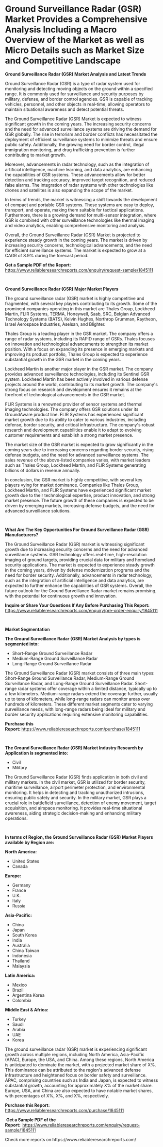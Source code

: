 <p><h1>Ground Surveillance Radar (GSR) Market Provides a Comprehensive Analysis Including a Macro Overview of the Market as well as Micro Details such as Market Size and Competitive Landscape</h1></p><p><strong>Ground Surveillance Radar (GSR) Market Analysis and Latest Trends</strong></p>
<p><p>Ground Surveillance Radar (GSR) is a type of radar system used for monitoring and detecting moving objects on the ground within a specified range. It is commonly used for surveillance and security purposes by military, defense, and border control agencies. GSR is capable of tracking vehicles, personnel, and other objects in real-time, allowing operators to maintain situational awareness and detect potential threats.</p><p>The Ground Surveillance Radar (GSR) Market is expected to witness significant growth in the coming years. The increasing security concerns and the need for advanced surveillance systems are driving the demand for GSR globally. The rise in terrorism and border conflicts has necessitated the deployment of efficient surveillance systems to minimize threats and ensure public safety. Additionally, the growing need for border control, illegal immigration monitoring, and drug trafficking prevention is further contributing to market growth.</p><p>Moreover, advancements in radar technology, such as the integration of artificial intelligence, machine learning, and data analytics, are enhancing the capabilities of GSR systems. These advancements allow for better detection and tracking accuracy, improved target recognition, and reduced false alarms. The integration of radar systems with other technologies like drones and satellites is also expanding the scope of the market.</p><p>In terms of trends, the market is witnessing a shift towards the development of compact and portable GSR systems. These systems are easy to deploy, transport, and operate, making them suitable for tactical applications. Furthermore, there is a growing demand for multi-sensor integration, where GSR is combined with other surveillance technologies like thermal imaging and video analytics, enabling comprehensive monitoring and analysis.</p><p>Overall, the Ground Surveillance Radar (GSR) Market is projected to experience steady growth in the coming years. The market is driven by increasing security concerns, technological advancements, and the need for efficient surveillance systems. The market is expected to grow at a CAGR of 8.9% during the forecast period.</p></p>
<p><strong>Get a Sample PDF of the Report:&nbsp;</strong> <a href="https://www.reliableresearchreports.com/enquiry/request-sample/1845111">https://www.reliableresearchreports.com/enquiry/request-sample/1845111</a></p>
<p>&nbsp;</p>
<p><strong>Ground Surveillance Radar (GSR) Major Market Players</strong></p>
<p><p>The ground surveillance radar (GSR) market is highly competitive and fragmented, with several key players contributing to its growth. Some of the prominent companies operating in this market are Thales Group, Lockheed Martin, FLIR Systems, TERMA, Honeywell, Saab, SRC, Belgian Advanced Technology Systems (BATS), Kelvin Hughes, Northrop Grumman, Raytheon, Israel Aerospace Industries, Aselsan, and Blighter.</p><p>Thales Group is a leading player in the GSR market. The company offers a range of radar systems, including its RAPID range of GSRs. Thales focuses on innovation and technological advancements to strengthen its market position. With a focus on expanding its presence in emerging markets and improving its product portfolio, Thales Group is expected to experience substantial growth in the GSR market in the coming years.</p><p>Lockheed Martin is another major player in the GSR market. The company provides advanced surveillance technologies, including its Sentinel GSR system. Lockheed Martin has been actively involved in various defense projects around the world, contributing to its market growth. The company's strong focus on research and development ensures it remains at the forefront of technological advancements in the GSR market.</p><p>FLIR Systems is a renowned provider of sensor systems and thermal imaging technologies. The company offers GSR solutions under its GroundAware product line. FLIR Systems has experienced significant market growth due to its ability to cater to various industries, including defense, border security, and critical infrastructure. The company's robust research and development capabilities enable it to adapt to evolving customer requirements and establish a strong market presence.</p><p>The market size of the GSR market is expected to grow significantly in the coming years due to increasing concerns regarding border security, rising defense budgets, and the need for advanced surveillance systems. The sales revenue of the above-listed companies varies, with market leaders such as Thales Group, Lockheed Martin, and FLIR Systems generating billions of dollars in revenue annually.</p><p>In conclusion, the GSR market is highly competitive, with several key players vying for market dominance. Companies like Thales Group, Lockheed Martin, and FLIR Systems have experienced significant market growth due to their technological expertise, product innovation, and strong market presence. The future growth of these companies is expected to be driven by emerging markets, increasing defense budgets, and the need for advanced surveillance solutions.</p></p>
<p>&nbsp;</p>
<p><strong>What Are The Key Opportunities For Ground Surveillance Radar (GSR) Manufacturers?</strong></p>
<p><p>The Ground Surveillance Radar (GSR) market is witnessing significant growth due to increasing security concerns and the need for advanced surveillance systems. GSR technology offers real-time, high-resolution imaging of ground targets, providing crucial data for military and homeland security applications. The market is expected to experience steady growth in the coming years, driven by defense modernization programs and the need for border security. Additionally, advancements in radar technology, such as the integration of artificial intelligence and data analytics, are expected to further enhance the capabilities of GSR systems. Overall, the future outlook for the Ground Surveillance Radar market remains promising, with the potential for continuous growth and innovation.</p></p>
<p><strong>Inquire or Share Your Questions If Any Before Purchasing This Report:</strong> <a href="https://www.reliableresearchreports.com/enquiry/pre-order-enquiry/1845111">https://www.reliableresearchreports.com/enquiry/pre-order-enquiry/1845111</a></p>
<p>&nbsp;</p>
<p><strong>Market Segmentation</strong></p>
<p><strong>The Ground Surveillance Radar (GSR) Market Analysis by types is segmented into:</strong></p>
<p><ul><li>Short-Range Ground Surveillance Radar</li><li>Medium-Range Ground Surveillance Radar</li><li>Long-Range Ground Surveillance Radar</li></ul></p>
<p><p>The Ground Surveillance Radar (GSR) market consists of three main types: Short-Range Ground Surveillance Radar, Medium-Range Ground Surveillance Radar, and Long-Range Ground Surveillance Radar. Short-range radar systems offer coverage within a limited distance, typically up to a few kilometers. Medium-range radars extend the coverage further, usually up to tens of kilometers, while long-range radars can monitor areas over hundreds of kilometers. These different market segments cater to varying surveillance needs, with long-range radars being ideal for military and border security applications requiring extensive monitoring capabilities.</p></p>
<p><strong>Purchase this Report:&nbsp;</strong><a href="https://www.reliableresearchreports.com/purchase/1845111">https://www.reliableresearchreports.com/purchase/1845111</a></p>
<p>&nbsp;</p>
<p><strong>The Ground Surveillance Radar (GSR) Market Industry Research by Application is segmented into:</strong></p>
<p><ul><li>Civil</li><li>Military</li></ul></p>
<p><p>The Ground Surveillance Radar (GSR) finds application in both civil and military markets. In the civil market, GSR is utilized for border security, maritime surveillance, airport perimeter protection, and environmental monitoring. It helps in detecting and tracking unauthorized intrusions, ensuring public safety and security. In the military market, GSR plays a crucial role in battlefield surveillance, detection of enemy movement, target acquisition, and airspace monitoring. It provides real-time situational awareness, aiding strategic decision-making and enhancing military operations.</p></p>
<p>&nbsp;</p>
<p><strong>In terms of Region, the Ground Surveillance Radar (GSR) Market Players available by Region are:</strong></p>
<p>
    <p> <strong> North America: </strong>
        <ul>
            <li>United States</li>
            <li>Canada</li>
        </ul>
        </p> 
    <p> <strong> Europe: </strong>
        <ul>
            <li>Germany</li>
            <li>France</li>
            <li>U.K.</li>
            <li>Italy</li>
            <li>Russia</li>
        </ul>
        </p> 
    <p> <strong> Asia-Pacific: </strong>
        <ul>
            <li>China</li>
            <li>Japan</li>
            <li>South Korea</li>
            <li>India</li>
            <li>Australia</li>
            <li>China Taiwan</li>
            <li>Indonesia</li>
            <li>Thailand</li>
            <li>Malaysia</li>
        </ul>
        </p> 
    <p> <strong> Latin America: </strong>
        <ul>
            <li>Mexico</li>
            <li>Brazil</li>
            <li>Argentina Korea</li>
            <li>Colombia</li>
        </ul>
        </p> 
    <p> <strong> Middle East & Africa: </strong>
        <ul>
            <li>Turkey</li>
            <li>Saudi</li>
            <li>Arabia</li>
            <li>UAE</li>
            <li>Korea</li>
        </ul>
    </p>
    </p>
<p><p>The ground surveillance radar (GSR) market is experiencing significant growth across multiple regions, including North America, Asia-Pacific (APAC), Europe, the USA, and China. Among these regions, North America is anticipated to dominate the market, with a projected market share of X%. This dominance can be attributed to the region's advanced defense infrastructure and heightened focus on border safety and surveillance. APAC, comprising countries such as India and Japan, is expected to witness substantial growth, accounting for approximately X% of the market share. Europe, USA, and China are also expected to have notable market shares, with percentages of X%, X%, and X%, respectively.</p></p>
<p><strong>Purchase this Report: </strong><a href="https://www.reliableresearchreports.com/purchase/1845111">https://www.reliableresearchreports.com/purchase/1845111</a></p>
<p>&nbsp;<strong>Get a Sample PDF of the Report:&nbsp;&nbsp;</strong><a href="https://www.reliableresearchreports.com/enquiry/request-sample/1845111">https://www.reliableresearchreports.com/enquiry/request-sample/1845111</a></p>
<p><strong></strong></p>
<p>Check more reports on https://www.reliableresearchreports.com/</p>